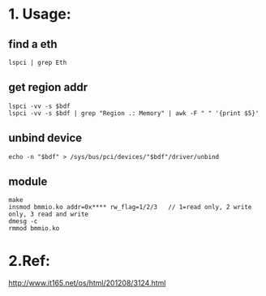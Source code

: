 # 1. Usage:
  
## find a eth
	lspci | grep Eth

## get region addr
	lspci -vv -s $bdf
	lspci -vv -s $bdf | grep "Region .: Memory" | awk -F " " '{print $5}'

## unbind device
	echo -n "$bdf" > /sys/bus/pci/devices/"$bdf"/driver/unbind

## module
	make
    insmod bmmio.ko addr=0x**** rw_flag=1/2/3   // 1=read only, 2 write only, 3 read and write
	dmesg -c
	rmmod bmmio.ko

# 2.Ref:
  http://www.it165.net/os/html/201208/3124.html
